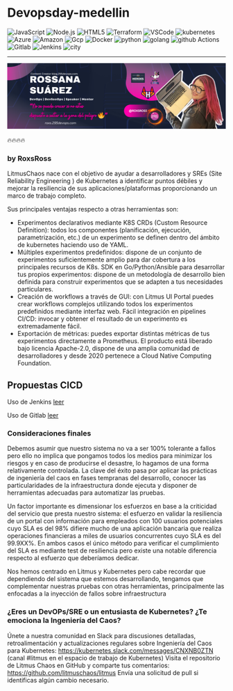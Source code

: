 # Devopsday-medellin

![JavaScript](https://img.shields.io/badge/-JavaScript-F7DF1E?style=for-the-badge&logo=JavaScript&logoColor=black)
![Node.js](https://img.shields.io/badge/-Node.js-339933?style=for-the-badge&logo=node.js&logoColor=white)
![HTML5](https://img.shields.io/badge/-HTML5-E34F26?style=for-the-badge&logo=html5&logoColor=white)
![Terraform](https://img.shields.io/badge/terraform-7B42BC?logo=terraform&logoColor=white&style=for-the-badge)
![VSCode](https://img.shields.io/badge/Visual_Studio_Code-0078D4?style=for-the-badge&logo=visual%20studio%20code&logoColor=white)
![kubernetes](https://img.shields.io/badge/kubernetes-326CE5?logo=kubernetes&logoColor=white&style=for-the-badge)
![Azure](https://img.shields.io/badge/azure-0078D4?logo=microsoft-azure&logoColor=white&style=for-the-badge)
![Amazon](https://img.shields.io/badge/Amazon_AWS-232F3E?style=for-the-badge&logo=amazon-aws&logoColor=white)
![Gcp](https://img.shields.io/badge/Google_Cloud-4285F4?style=for-the-badge&logo=google-cloud&logoColor=white)
![Docker](https://img.shields.io/badge/docker-2496ED?logo=docker&logoColor=white&style=for-the-badge)
![python](https://img.shields.io/badge/python-3776AB?logo=python&logoColor=white&style=for-the-badge)
![golang](https://img.shields.io/badge/Go-00ADD8?style=for-the-badge&logo=go&logoColor=white)
![github Actions](https://img.shields.io/badge/GitHub_Actions-2088FF?style=for-the-badge&logo=github-actions&logoColor=white)
![Gitlab](https://img.shields.io/badge/GitLab-330F63?style=for-the-badge&logo=gitlab&logoColor=white)
![Jenkins](	https://img.shields.io/badge/Jenkins-D24939?style=for-the-badge&logo=Jenkins&logoColor=white)
![city](https://img.shields.io/badge/TeamCity-000000?style=for-the-badge&logo=TeamCity&logoColor=white)

---
![](https://github.com/roxsross/roxsross/blob/main/images/roxsross-banner-1.png)

🔥🔥🔥🔥

### by RoxsRoss


LitmusChaos nace con el objetivo de ayudar a desarrolladores y SREs (Site Reliability Engineering ) de Kubernetes a identificar puntos débiles y mejorar la resiliencia de sus aplicaciones/plataformas proporcionando un marco de trabajo completo.

Sus principales ventajas respecto a otras herramientas son:

- Experimentos declarativos mediante K8S CRDs (Custom Resource Definition): todos los componentes (planificación, ejecución, parametrización, etc.) de un experimento se definen dentro del ámbito de kubernetes haciendo uso de YAML.
- Múltiples experimentos predefinidos: dispone de un conjunto de experimentos suficientemente amplio para dar cobertura a los principales recursos de K8s.
SDK en Go/Python/Ansible para desarrollar tus propios experimentos: dispone de un metodología de desarrollo bien definida para construir experimentos que se adapten a tus necesidades particulares.
- Creación de workflows a través de GUI: con Litmus UI Portal puedes crear workflows complejos utilizando todos los experimentos predefinidos mediante interfaz web.
Fácil integración en pipelines CI/CD: invocar y obtener el resultado de un experimento es extremadamente fácil.
- Exportación de métricas: puedes exportar distintas métricas de tus experimentos directamente a Prometheus.
El producto está liberado bajo licencia Apache-2.0, dispone de una amplia comunidad de desarrolladores y desde 2020 pertenece a Cloud Native Computing Foundation.

## Propuestas CICD

Uso de Jenkins [leer](README-JENKINS.md)

Uso de Gitlab [leer](README-JENKINS.md)

### Consideraciones finales
Debemos asumir que nuestro sistema no va a ser 100% tolerante a fallos pero ello no implica que pongamos todos los medios para minimizar los riesgos y en caso de producirse el desastre, lo hagamos de una forma relativamente controlada. La clave del éxito pasa por aplicar las prácticas de ingeniería del caos en fases tempranas del desarrollo, conocer las particularidades de la infraestructura donde ejecuta y disponer de herramientas adecuadas para automatizar las pruebas.

Un factor importante es dimensionar los esfuerzos en base a la criticidad del servicio que presta nuestro sistema: el esfuerzo en validar la resiliencia de un portal con información para empleados con 100 usuarios potenciales cuyo SLA es del 98% difiere mucho de una aplicación bancaria que realiza operaciones financieras a miles de usuarios concurrentes cuyo SLA es del 99.9XX%. En ambos casos el único método para verificar el cumplimiento del SLA es mediante test de resiliencia pero existe una notable diferencia respecto al esfuerzo que deberíamos dedicar.

Nos hemos centrado en Litmus y Kubernetes pero cabe recordar que dependiendo del sistema que estemos desarrollando, tengamos que complementar nuestras pruebas con otras herramientas, principalmente las enfocadas a la inyección de fallos sobre infraestructura


### ¿Eres un DevOPs/SRE o un entusiasta de Kubernetes? ¿Te emociona la Ingeniería del Caos?
Únete a nuestra comunidad en Slack para discusiones detalladas, retroalimentación y actualizaciones regulares sobre Ingeniería del Caos para Kubernetes: https://kubernetes.slack.com/messages/CNXNB0ZTN
(canal #litmus en el espacio de trabajo de Kubernetes)
Visita el repositorio de Litmus Chaos en GitHub y comparte tus comentarios: https://github.com/litmuschaos/litmus
Envía una solicitud de pull si identificas algún cambio necesario.